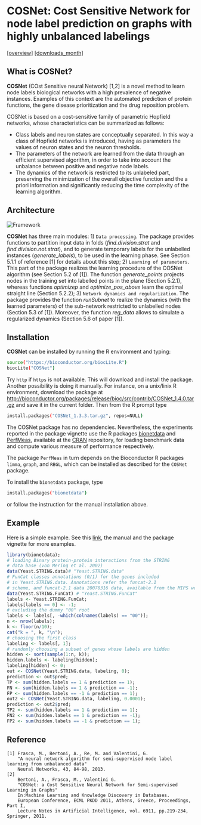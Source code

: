 # **COSNet**: Cost Sensitive Network for node label prediction on graphs with highly unbalanced labelings

[[overview]](http://frasca.di.unimi.it/cosnet.html)
[[downloads_month]](http://frasca.di.unimi.it/cosnetDownl.html)

## What is **COSNet**?

**COSNet** (COst Sensitive neural Network) [1,2]
 is a novel method to learn node labels biological networks  with a high prevalence of negative instances. Examples of this context are the automated prediction of protein functions, the gene disease prioritization and the drug reposition problem. 
 
COSNet is based on a cost-sensitive family of parametric Hopfield networks,  whose characteristics can be summarized as follows:

- Class labels and neuron states are conceptually separated. In this way a class of Hopfield networks is introduced, having as parameters the values of neuron states and the neuron thresholds.
- The parameters of the network are learned from the data through an efficient supervised algorithm, in order to take into account the unbalance between positive and negative node labels.
- The dynamics of the network is restricted to its unlabeled part, preserving the minimization of the overall objective function and the a priori information and significantly reducing the time complexity of the learning algorithm.
  

## Architecture

![Framework](http://frasca.di.unimi.it/architecture.png)

**COSNet** has three main modules: 1) `Data processing`.  The package provides functions to partition input data in folds (*find.division.strat* and *find.division.not.strat*), and to generate temporary labels for the unlabelled instances (*generate_labels*), to be used in the learning phase. See Section 5.1.1 of  reference [1] for details about this step; 2) `Learning of parameters`. This part of the package realizes the learning procedure of the COSNet algorithm (see Section 5.2 of [1]). The function *generate_points* projects nodes in the training set into labelled points in the plane (Section 5.2.1), whereas functions *optimizep* and *optimize_pos_above* learn the optimal straight line (Section 5.2.2); 3) `Network dynamics and regularization`. The package provides the function *runSubnet* to realize the dynamics (with the learned parameters) of the sub-network restricted to unlabelled nodes (Section 5.3 of [1]). Moreover, the function *reg_data* allows to simulate a regularized dynamics (Section 5.6 of paper [1]).


## Installation

**COSNet** can be installed by running the R environment and typing:

```bash
source("https://bioconductor.org/biocLite.R")
biocLite("COSNet")
```
Try `http` if `https` is not available. This will download and install the package. Another possibility is doing it manually. For instance, on a unix/linix R environment, download the package at http://bioconductor.org/packages/release/bioc/src/contrib/COSNet_1.4.0.tar.gz and save it in the current folder. Then from the R prompt type
```bash
install.packages("COSNet_1.3.3.tar.gz", repos=NULL)
```

The COSNet package has no dependencies. Nevertheless, the experiments reported in the package vignette use the R packages [bionetdata](https://cran.r-project.org/web/packages/bionetdata/index.html) and [PerfMeas](https://cran.r-project.org/web/packages/PerfMeas/index.html), available at the [CRAN](https://cran.r-project.org/) repository, for loading benchmark data and compute various measure of performance respectively. 

The package `PerfMeas` in turn depends on the Bioconductor R packages `limma`, `graph`, and `RBGL`, which can be installed as described for the `COSNet` package.

To install the `bionetdata` package, type
```bash
install.packages("bionetdata")
```
or follow the instruction for the manual installation above.


## Example

Here is a simple example. See this [link](http://frasca.di.unimi.it/cosnetExample.html), the manual and the package vignette for more examples.

```R
library(bionetdata);
# loading Binary protein-protein interactions from the STRING
# data base (von Mering et al. 2002)
data(Yeast.STRING.data)# "Yeast.STRING.data"
# FunCat classes annotations (0/1) for the genes included
# in Yeast.STRING.data. Annotations refer the funcat-2.1
# scheme, and funcat-2.1 data 20070316 data, available from the MIPS web site.
data(Yeast.STRING.FunCat) # "Yeast.STRING.FunCat"
labels <- Yeast.STRING.FunCat;
labels[labels == 0] <- -1;
# excluding the dummy "00" root
labels <- labels[, -which(colnames(labels) == "00")];
n <- nrow(labels);
k <- floor(n/10);
cat("k = ", k, "\n");
# choosing the first class
labeling <- labels[, 1];
# randomly choosing a subset of genes whose labels are hidden
hidden <- sort(sample(1:n, k));
hidden.labels <- labeling[hidden];
labeling[hidden] <- 0;
out <- COSNet(Yeast.STRING.data, labeling, 0);
prediction <- out$pred;
TP <- sum(hidden.labels == 1 & prediction == 1);
FN <- sum(hidden.labels == 1 & prediction == -1);
FP <- sum(hidden.labels == -1 & prediction == 1);
out2 <- COSNet(Yeast.STRING.data, labeling, 0.0001);
prediction <- out2$pred;
TP2 <- sum(hidden.labels == 1 & prediction == 1);
FN2 <- sum(hidden.labels == 1 & prediction == -1);
FP2 <- sum(hidden.labels == -1 & prediction == 1);
```

## Reference
```
[1] Frasca, M., Bertoni, A., Re, M. and Valentini, G. 
    "A neural network algorithm for semi-supervised node label learning from unbalanced data"
    Neural Networks, 43, 84-98, 2013.
[2] 
	Bertoni, A., Frasca, M., Valentini G.
	"COSNet: a Cost Sensitive Neural Network for Semi-supervised Learning in Graphs"
	In:Machine Learning and Knowledge Discovery in Databases.
	European Conference, ECML PKDD 2011, Athens, Greece, Proceedings, Part I,
	Lecture Notes in Artificial Intelligence, vol. 6911, pp.219-234, Springer, 2011.
```
